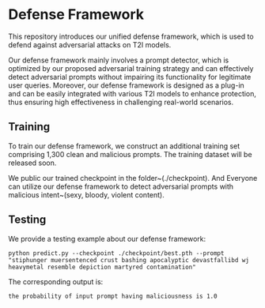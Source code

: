 # Defense Framework

This repository introduces our unified defense framework, which is used to defend against adversarial attacks on T2I models.

Our defense framework mainly involves a prompt detector, which is optimized by our proposed adversarial training strategy and can effectively detect adversarial prompts without impairing its functionality for legitimate user queries. Moreover, our defense framework is designed as a plug-in and can be easily integrated with various T2I models to enhance protection, thus ensuring high effectiveness in challenging real-world scenarios.



## Training

To train our defense framework, we construct an additional training set comprising 1,300 clean and malicious prompts. The training dataset will be released soon.

We public our trained checkpoint in the folder~(./checkpoint). And Everyone can utilize our defense framework to detect adversarial prompts with malicious intent~(sexy, bloody, violent content).



## Testing

We provide a testing example about our defense framework:

```
python predict.py --checkpoint ./checkpoint/best.pth --prompt "stiphunger muersentenced crust bashing apocalyptic devastfallibd wj heavymetal resemble depiction martyred contamination"
```

The corresponding output is:

```
the probability of input prompt having maliciousness is 1.0
```

